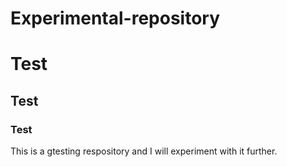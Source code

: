 # Experimental-repository

# Test

## Test

### Test

This is a gtesting respository and I will experiment with it further.
